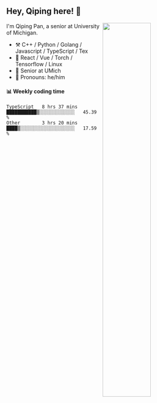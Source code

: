 

## Hey, Qiping here! :wave:

[<img align="right" width="50%" src="https://github-readme-stats.vercel.app/api?username=ppppqp&theme=dark&show_icons=true">](https://metrics.lecoq.io/ppppqp?template=classic)


I'm Qiping Pan, a senior at University of Michigan.

-   :hammer_and_pick: C++ / Python / Golang / Javascript / TypeScript / Tex
-   :pencil: React / Vue / Torch / Tensorflow / Linux 
-   :seedling: Senior at UMich
-   :man: Pronouns: he/him



#### :bar_chart: Weekly coding time

<!--START_SECTION:waka-->

```text
TypeScript   8 hrs 37 mins   ███████████▒░░░░░░░░░░░░░   45.39 %
Other        3 hrs 20 mins   ████▒░░░░░░░░░░░░░░░░░░░░   17.59 %
```

<!--END_SECTION:waka-->
